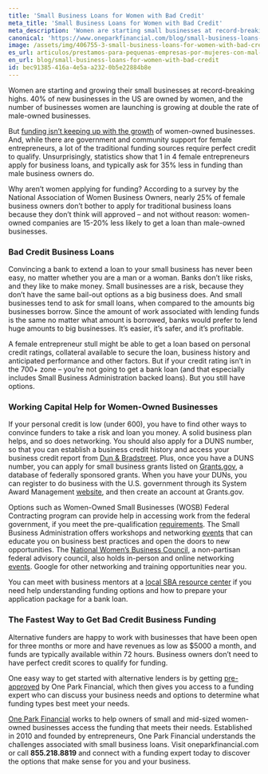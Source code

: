 ```yaml
---
title: 'Small Business Loans for Women with Bad Credit'
meta_title: 'Small Business Loans for Women with Bad Credit'
meta_description: 'Women are starting small businesses at record-breaking highs. However, women with bad credit are having a hard time finding capital. Visit us and learn more about loans for women with bad credit.'
canonical: 'https://www.oneparkfinancial.com/blog/small-business-loans-for-women-with-bad-credit'
image: /assets/img/406755-3-small-business-loans-for-women-with-bad-credit-(1).jpg
es_url: articulos/prestamos-para-pequenas-empresas-por-mujeres-con-mal-credito
en_url: blog/small-business-loans-for-women-with-bad-credit
id: bec91385-416a-4e5a-a232-0b5e22884b8e
---
```

Women are starting and growing their small businesses at record-breaking highs. 40% of new businesses in the US are owned by women, and the number of businesses women are launching is growing at double the rate of male-owned businesses. 

But [funding isn’t keeping up with the growth](https://www.oneparkfinancial.com/blog/how-to-get-a-business-loan-with-bad-credit) of women-owned businesses. And, while there are government and community support for female entrepreneurs, a lot of the traditional funding sources require perfect credit to qualify. Unsurprisingly, statistics show that 1 in 4 female entrepreneurs apply for business loans, and typically ask for 35% less in funding than male business owners do. 

Why aren’t women applying for funding? According to a survey by the National Association of Women Business Owners, nearly 25% of female business owners don’t bother to apply for traditional business loans because they don’t think will approved – and not without reason: women-owned companies are 15-20% less likely to get a loan than male-owned businesses. 

### Bad Credit Business Loans 

Convincing a bank to extend a loan to your small business has never been easy, no matter whether you are a man or a woman. Banks don’t like risks, and they like to make money. Small businesses are a risk, because they don’t have the same bail-out options as a big business does. And small businesses tend to ask for small loans, when compared to the amounts big businesses borrow. Since the amount of work associated with lending funds is the same no matter what amount is borrowed, banks would prefer to lend huge amounts to big businesses. It’s easier, it’s safer, and it’s profitable.

A female entrepreneur stull might be able to get a loan based on personal credit ratings, collateral available to secure the loan, business history and anticipated performance and other factors. But if your credit rating isn’t in the 700+ zone – you’re not going to get a bank loan (and that especially includes Small Business Administration backed loans). But you still have options.

### Working Capital Help for Women-Owned Businesses

If your personal credit is low (under 600), you have to find other ways to convince funders to take a risk and loan you money. A solid business plan helps, and so does networking. You should also apply for a DUNS number, so that you can establish a business credit history and access your business credit report from [Dun & Bradstreet](https://iupdate.dnb.com/iUpdate/viewiUpdateHome.htm;jsessionid=A9C87768E3F759B25ADE4330A2D1BE0F.app2). Plus, once you have a DUNS number, you can apply for small business grants listed on [Grants.gov](https://www.grants.gov/web/grants/search-grants.html), a database of federally sponsored grants. When you have your DUNs, you can register to do business with the U.S. government through its System Award Management [website]( https://www.sam.gov/SAM/), and then create an account at Grants.gov.

Options such as Women-Owned Small Businesses (WOSB) Federal Contracting program can provide help in accessing work from the federal government, if you meet the pre-qualification [requirements](https://www.sba.gov/federal-contracting/contracting-assistance-programs/women-owned-small-business-federal-contracting-program). The Small Business Administration offers workshops and networking [events](https://www.sba.gov/events/find/?dateRange=all&distance=200&pageNumber=1) that can educate you on business best practices and open the doors to new opportunities. The [National Women’s Business Council](https://www.nwbc.gov/),  a non-partisan federal advisory council, also holds in-person and online networking [events](https://www.nwbc.gov/category/events/). Google for other networking and training opportunities near you. 

You can meet with business mentors at a [local SBA resource center](https://www.sba.gov/local-assistance/find/) if you need help understanding funding options and how to prepare your application package for a bank loan.

### The Fastest Way to Get Bad Credit Business Funding 

Alternative funders are happy to work with businesses that have been open for three months or more and have revenues as low as $5000 a month, and funds are typically available within 72 hours. Business owners don’t need to have perfect credit scores to qualify for funding.

One easy way to get started with alternative lenders is by getting [pre-approved](https://www.oneparkfinancial.com/pre-qualification) by One Park Financial, which then gives you access to a funding expert who can discuss your business needs and options to determine what funding types best meet your needs.

[One Park Financial](https://www.oneparkfinancial.com/) works to help owners of small and mid-sized women-owned businesses access the funding that meets their needs. Established in 2010 and founded by entrepreneurs, One Park Financial understands the challenges associated with small business loans. Visit oneparkfinancial.com or call **855.218.8819** and connect with a funding expert today to discover the options that make sense for you and your business.